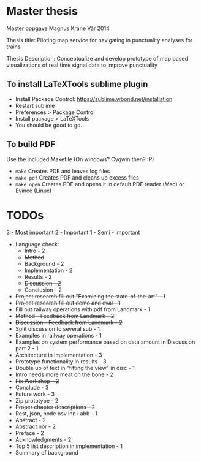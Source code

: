 Master thesis
==================

Master oppgave Magnus Krane
Vår 2014


Thesis title:
Piloting map service for navigating in punctuality analyses for trains

Thesis Description:
Conceptualize and develop prototype of map based visualizations of real time signal data to improve punctuality

To install LaTeXTools sublime plugin
------
 * Install Package Control: https://sublime.wbond.net/installation
 * Restart sublime
 * Preferences > Package Control
 * Install package > LaTeXTools
 * You should be good to go.

To build PDF
-------
Use the included Makefile (On windows? Cygwin then? :P)
 * ```make``` Creates PDF and leaves log files
 * ```make pdf``` Creates PDF and cleans up excess files
 * ```make open``` Creates PDF and opens it in default PDF reader (Mac) or Evince (Linux)


 TODOs
 ========
 3 - Most important
 2 - Important
 1 - Semi - important
 * Language check:
 	* Intro - 2
 	* ~~Method~~
 	* Background - 2 
 	* Implementation - 2
 	* Results - 2
 	* ~~Discussion - 2~~
 	* Conclusion - 2
 * ~~Project research fill out "Examining the state-of-the-art" - 1~~
 * ~~Project research fill out demo and eval - 1~~
 * Fill out railway operations with pdf from Landmark - 1
 * ~~Method - Feedback from Landmark - 2~~
 * ~~Discussion - Feedback from Landmark - 2~~
 * Split discussion to several sub - 1
 * Examples in railway operations - 1
 * Examples on system performance based on data amount in Discussion part 2 - 1
 * Architecture in Implementation - 3
 * ~~Prototype functionality in results - 3~~
 * Double up of text in "fitting the view" in disc - 1
 * Intro needs more meat on the bone - 2
 * ~~Fix Workshop - 2~~
 * Conclude - 3
 * Future work - 3 
 * Zip prototype - 2
 * ~~Proper chapter descriptions - 2~~
 * Rest, json, node osv inn i abb - 1
 * Abstract - 2
 * Abstract nor - 2 
 * Preface - 2
 * Acknowledgments - 2
 * Top 5 list description in implementation - 1
 * Summary of background
